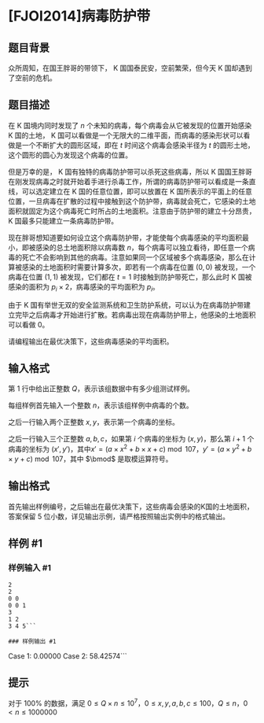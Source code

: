 # [FJOI2014]病毒防护带

## 题目背景

众所周知，在国王胖哥的带领下， K 国国泰民安，空前繁荣，但今天 K 国却遇到了空前的危机。

## 题目描述

在 K 国境内同时发现了 $n$ 个未知的病毒，每个病毒会从它被发现的位置开始感染 K 国的土地， K 国可以看做是一个无限大的二维平面，而病毒的感染形状可以看做是一个不断扩大的圆形区域，即在 $t$ 时间这个病毒会感染半径为 $t$ 的圆形土地，这个圆形的圆心为发现这个病毒的位置。

但是万幸的是， K 国有独特的病毒防护带可以杀死这些病毒，所以 K 国国王胖哥在刚发现病毒之时就开始着手进行杀毒工作，所谓的病毒防护带可以看成是一条直线，可以选定建立在 K 国的任意位置，即可以放置在 K 国所表示的平面上的任意位置，一旦病毒在扩散的过程中接触到这个防护带，病毒就会死亡，它感染的土地面积就固定为这个病毒死亡时所占的土地面积。注意由于防护带的建立十分昂贵， K 国最多只能建立一条病毒防护带。

现在胖哥想知道要如何设立这个病毒防护带，才能使每个病毒感染的平均面积最小，即被感染的总土地面积除以病毒数 $n$，每个病毒可以独立看待，即任意一个病毒的死亡不会影响到其他的病毒。注意如果同一个区域被多个病毒感染，那么在计算被感染的土地面积时需要计算多次，即若有一个病毒在位置 $(0,0)$ 被发现，一个病毒在位置 $(1,1)$ 被发现，它们都在 $t=1$ 时接触到防护带死亡，那么此时 K 国被感染的面积为 $p_i\times2$，病毒感染的平均面积为 $p_i$。

由于 K 国有举世无双的安全监测系统和卫生防护系统，可以认为在病毒防护带建立完毕之后病毒才开始进行扩散。若病毒出现在病毒防护带上，他感染的土地面积可以看做 $0$。

请编程输出在最优决策下，这些病毒感染的平均面积。

## 输入格式

第 $1$ 行中给出正整数 $Q$，表示该组数据中有多少组测试样例。

每组样例首先输入一个整数 $n$，表示该组样例中病毒的个数。

之后一行输入两个正整数 $x,y$，表示第一个病毒的坐标。

之后一行输入三个正整数 $a,b,c$，如果第 $i$ 个病毒的坐标为 $(x, y)$，那么第 $i+1$ 个病毒的坐标为 $(x',y')$，其中$x'=(a\times x^2+b\times x+c)\bmod107$，$y'=(a\times y^2+b\times y+c)\bmod107$，其中 $\bmod$ 是取模运算符号。

## 输出格式

首先输出样例编号，之后输出在最优决策下，这些病毒会感染的K国的土地面积，答案保留 $5$ 位小数，详见输出示例，请严格按照输出实例中的格式输出。

## 样例 #1

### 样例输入 #1
```
2
2
0 0
0 0 1
3
1 2
3 4 5```

### 样例输出 #1

```
Case 1: 0.00000
Case 2: 58.42574```

## 提示

对于 $100\%$ 的数据，满足 $0\le Q\times n \le 10^7$，$0\le x,y,a,b,c\le100$，$Q\le n$，$0<n\le1000000$
